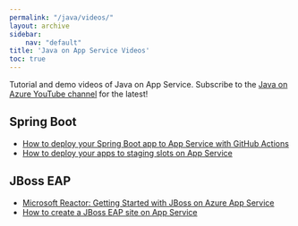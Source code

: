 ```yaml
---
permalink: "/java/videos/"
layout: archive
sidebar:
    nav: "default"
title: 'Java on App Service Videos'
toc: true
---
```


Tutorial and demo videos of Java on App Service. Subscribe to the [Java on Azure YouTube channel](https://www.youtube.com/channel/UCySRyO_0qCXxnHb6p7vMFnQ/videos) for the latest!

## Spring Boot

- [How to deploy your Spring Boot app to App Service with GitHub Actions](https://www.youtube.com/watch?v=CPsI1KnVSOM&list=PLPUlxn-SEMFrF4m7z6WJJo5AwkycD17V3&index=1)
- [How to deploy your apps to staging slots on App Service](https://www.youtube.com/watch?v=orAeSTIvJyY&list=PLPUlxn-SEMFrF4m7z6WJJo5AwkycD17V3&index=2)

## JBoss EAP

- [Microsoft Reactor: Getting Started with JBoss on Azure App Service](https://www.youtube.com/watch?v=HGuFnub2qjc)
- [How to create a JBoss EAP site on App Service](https://www.youtube.com/watch?v=rsx0PxIkxyg)
